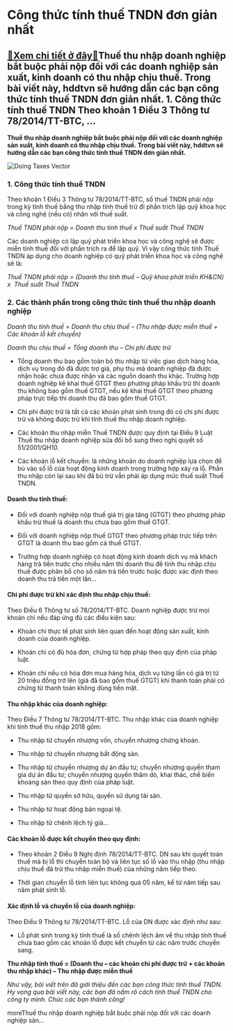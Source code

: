Công thức tính thuế TNDN đơn giản nhất
======================================

[:gift:Xem chi tiết ở đây:gift:](https://hddtvn.com/cong-thuc-tinh-thue-tndn-don-gian-nhat/)Thuế thu nhập doanh nghiệp bắt buộc phải nộp đối với các doanh nghiệp sản xuất, kinh doanh có thu nhập chịu thuế. Trong bài viết này, hddtvn sẽ hướng dẫn các bạn công thức tính thuế TNDN đơn giản nhất. 1. Công thức tính thuế TNDN Theo khoản 1 Điều 3 Thông tư 78/2014/TT-BTC, …
------------------------------------------------------------------------------------------------------------------------------------------------------------------------------------------------------------------------------------------------------------------------------------

**Thuế thu nhập doanh nghiệp bắt buộc phải nộp đối với các doanh nghiệp sản xuất, kinh doanh có thu nhập chịu thuế. Trong bài viết này, hddtvn sẽ hướng dẫn các bạn công thức tính thuế TNDN đơn giản nhất.**


![Doing Taxes Vector ](https://hddtvn.com/wp-content/uploads/2021/01/Tax3.jpg)


### 1. Công thức tính thuế TNDN


Theo khoản 1 Điều 3 Thông tư 78/2014/TT-BTC, số thuế TNDN phải nộp trong kỳ tính thuế bằng thu nhập tính thuế trừ đi phần trích lập quỹ khoa học và công nghệ (nếu có) nhân với thuế suất.


*Thuế TNDN phải nộp = Doanh thu tính thuế x Thuế suất Thuế TNDN*


Các doanh nghiệp có lập quỹ phát triển khoa học và công nghệ sẽ được miễn tính thuế đối với phần trích ra để lập quỹ. Vì vậy công thức tính Thuế TNDN áp dụng cho doanh nghiệp có quỹ phát triển khoa học và công nghệ sẽ là:


*Thuế TNDN phải nộp = (Doanh thu tính thuế – Quỹ khoa phát triển KH&CN) x  Thuế suất Thuế TNDN*


### 2. Các thành phần trong công thức tính thuế thu nhập doanh nghiệp


*Doanh thu tính thuế = Doanh thu chịu thuế – (Thu nhập được miễn thuế + Các khoản lỗ kết chuyển)*


*Doanh thu chịu thuế = Tổng doanh thu – Chi phí được trừ*




* Tổng doanh thu bao gồm toàn bộ thu nhập từ việc giao dịch hàng hóa, dịch vụ trong đó đã được trợ giá, phụ thu mà doanh nghiệp đã được nhận hoặc chưa được nhận và các nguồn doanh thu khác. Trường hợp doanh nghiệp kê khai thuế GTGT theo phương pháp khấu trừ thì doanh thu không bao gồm thuế GTGT, nếu kê khai thuế GTGT theo phương pháp trực tiếp thì doanh thu đã bao gồm thuế GTGT.

* Chi phí được trừ là tất cả các khoản phát sinh trong đó có chi phí được trừ và không được trừ khi tính thuế thu nhập doanh nghiệp.

* Các khoản thu nhập miễn Thuế TNDN được quy định tại Điều 9 Luật Thuế thu nhập doanh nghiệp sửa đổi bổ sung theo nghị quyết số 51/2001/QH10.

* Các khoản lỗ kết chuyển: là những khoản do doanh nghiệp lựa chọn để bù vào số lỗ của hoạt động kinh doanh trong trường hợp xảy ra lỗ. Phần thu nhập còn lại sau khi đã bù trừ vẫn phải áp dụng mức thuế suất Thuế TNDN.



#### Doanh thu tính thuế:




* Đối với doanh nghiệp nộp thuế giá trị gia tăng (GTGT) theo phương pháp khấu trừ thuế là doanh thu chưa bao gồm thuế GTGT.

* Đối với doanh nghiệp nộp thuế GTGT theo phương pháp trực tiếp trên GTGT là doanh thu bao gồm cả thuế GTGT.

* Trường hợp doanh nghiệp có hoạt động kinh doanh dịch vụ mà khách hàng trả tiền trước cho nhiều năm thì doanh thu để tính thu nhập chịu thuế được phân bổ cho số năm trả tiền trước hoặc được xác định theo doanh thu trả tiền một lần…



#### Chi phí được trừ khi xác định thu nhập chịu thuế:


Theo Điều 6 Thông tư số 78/2014/TT-BTC. Doanh nghiệp được trừ mọi khoản chi nếu đáp ứng đủ các điều kiện sau:




* Khoản chi thực tế phát sinh liên quan đến hoạt động sản xuất, kinh doanh của doanh nghiệp.

* Khoản chi có đủ hóa đơn, chứng từ hợp pháp theo quy định của pháp luật.

* Khoản chi nếu có hóa đơn mua hàng hóa, dịch vụ từng lần có giá trị từ 20 triệu đồng trở lên (giá đã bao gồm thuế GTGT) khi thanh toán phải có chứng từ thanh toán không dùng tiền mặt.



#### Thu nhập khác của doanh nghiệp:


Theo Điều 7 Thông tư 78/2014/TT-BTC. Thu nhập khác của doanh nghiệp khi tính thuế thu nhập 2018 gồm:




* Thu nhập từ chuyển nhượng vốn, chuyển nhượng chứng khoán.

* Thu nhập từ chuyển nhượng bất động sản.

* Thu nhập từ chuyển nhượng dự án đầu tư; chuyển nhượng quyền tham gia dự án đầu tư; chuyển nhượng quyền thăm dò, khai thác, chế biến khoáng sản theo quy định của pháp luật.

* Thu nhập từ quyền sở hữu, quyền sử dụng tài sản.

* Thu nhập từ hoạt động bán ngoại tệ.

* Thu nhập từ chênh lệch tỷ giá…



#### Các khoản lỗ được kết chuyển theo quy định:




* Theo khoản 2 Điều 9 Nghị định 78/2014/TT-BTC. DN sau khi quyết toán thuế mà bị lỗ thì chuyển toàn bộ và liên tục số lỗ vào thu nhập (thu nhập chịu thuế đã trừ thu nhập miễn thuế) của những năm tiếp theo.

* Thời gian chuyển lỗ tính liên tục không quá 05 năm, kể từ năm tiếp sau năm phát sinh lỗ.



#### Xác định lỗ và chuyển lỗ của doanh nghiệp:


Theo Điều 9 Thông tư 78/2014/TT-BTC. Lỗ của DN được xác định như sau:




* Lỗ phát sinh trong kỳ tính thuế là số chênh lệch âm về thu nhập tính thuế chưa bao gồm các khoản lỗ được kết chuyển từ các năm trước chuyển sang.



**Thu nhập tính thuế = (Doanh thu – các khoản chi phí được trừ + các khoản thu nhập khác) – Thu nhập được miễn thuế**


*Như vậy, bài viết trên đã giới thiệu đến các bạn công thức tính thuế TNDN. Hy vọng qua bài viết này, các bạn đã nắm rõ cách tính thuế TNDN cho công ty mình. Chúc các bạn thành công!*


moreThuế thu nhập doanh nghiệp bắt buộc phải nộp đối với các doanh nghiệp sản…

